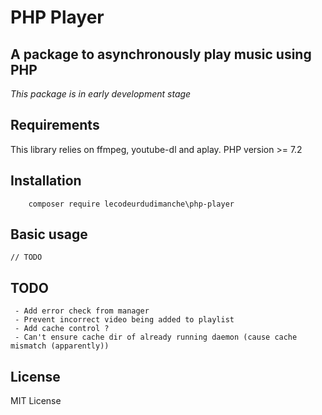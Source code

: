 # PHP Player
## A package to asynchronously play music using PHP

*This package is in early development stage*

## Requirements

This library relies on ffmpeg, youtube-dl and aplay.
PHP version >= 7.2

## Installation

```
    composer require lecodeurdudimanche\php-player
```

## Basic usage

```
// TODO
```

## TODO
     - Add error check from manager
     - Prevent incorrect video being added to playlist
     - Add cache control ?
     - Can't ensure cache dir of already running daemon (cause cache mismatch (apparently))

## License
MIT License
